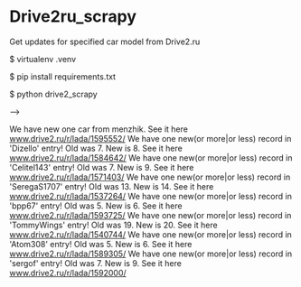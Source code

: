 # Drive2ru_scrapy
Get updates for specified car model from Drive2.ru

$ virtualenv .venv

$ pip install requirements.txt

$ python drive2_scrapy

-->

We have new one car from menzhik. See it here www.drive2.ru/r/lada/1595552/
We have one new(or more|or less) record in 'Dizello' entry! Old was 7. New is 8. See it here www.drive2.ru/r/lada/1584642/
We have one new(or more|or less) record in 'Celitel143' entry! Old was 7. New is 9. See it here www.drive2.ru/r/lada/1571403/
We have one new(or more|or less) record in 'SeregaS1707' entry! Old was 13. New is 14. See it here www.drive2.ru/r/lada/1537264/
We have one new(or more|or less) record in 'bpp67' entry! Old was 5. New is 6. See it here www.drive2.ru/r/lada/1593725/
We have one new(or more|or less) record in 'TommyWings' entry! Old was 19. New is 20. See it here www.drive2.ru/r/lada/1540744/
We have one new(or more|or less) record in 'Atom308' entry! Old was 5. New is 6. See it here www.drive2.ru/r/lada/1589305/
We have one new(or more|or less) record in 'sergof' entry! Old was 7. New is 9. See it here www.drive2.ru/r/lada/1592000/
